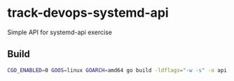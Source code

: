 # track-devops-systemd-api

Simple API for systemd-api exercise

## Build

```bash
CGO_ENABLED=0 GOOS=linux GOARCH=amd64 go build -ldflags="-w -s" -o api .
```
